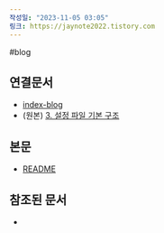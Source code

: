```yaml
---
작성일: "2023-11-05 03:05"
링크: https://jaynote2022.tistory.com
---
```


#blog
## 연결문서
- [index-blog](3.%20blog/index-blog.md)
- (원본) [3. 설정 파일 기본 구조](../../../../6.%20개발지식/Nginx/3.%20설정%20파일%20기본%20구조/3.%20설정%20파일%20기본%20구조.md)

## 본문
- [README](./README.md)

## 참조된 문서
- 